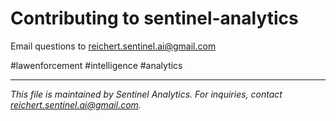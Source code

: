 # Contributing to sentinel-analytics

Email questions to reichert.sentinel.ai@gmail.com

#lawenforcement #intelligence #analytics



---
*This file is maintained by Sentinel Analytics. For inquiries, contact reichert.sentinel.ai@gmail.com.*
